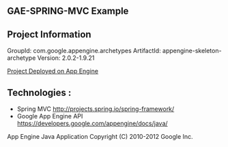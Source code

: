 ## GAE-SPRING-MVC Example

## Project Information
GroupId: com.google.appengine.archetypes
ArtifactId: appengine-skeleton-archetype
Version: 2.0.2-1.9.21

[Project Deployed on App Engine](http://devseb-spring-mvc-example.appspot.com/) 

## Technologies :

<ul>
	<li>Spring MVC <a href="http://projects.spring.io/spring-framework/">http://projects.spring.io/spring-framework/</a></li>
	<li>Google App Engine API <a href="https://developers.google.com/appengine/docs/java/">https://developers.google.com/appengine/docs/java/</a></li></ul>
App Engine Java Application
Copyright (C) 2010-2012 Google Inc.



